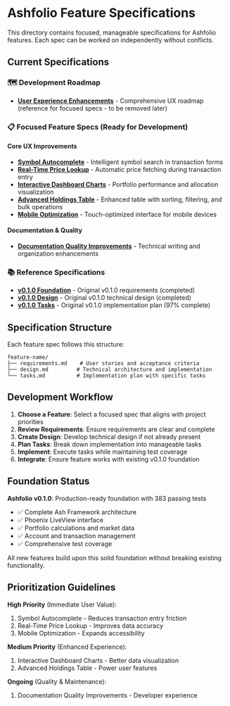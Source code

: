 # Ashfolio Feature Specifications

This directory contains focused, manageable specifications for Ashfolio features. Each spec can be worked on independently without conflicts.

## Current Specifications

### 🗺️ Development Roadmap

- **[User Experience Enhancements](user-experience-enhancements/)** - Comprehensive UX roadmap (reference for focused specs - to be removed later)

### 📋 Focused Feature Specs (Ready for Development)

#### Core UX Improvements

- **[Symbol Autocomplete](symbol-autocomplete/)** - Intelligent symbol search in transaction forms
- **[Real-Time Price Lookup](real-time-price-lookup/)** - Automatic price fetching during transaction entry
- **[Interactive Dashboard Charts](interactive-dashboard-charts/)** - Portfolio performance and allocation visualization
- **[Advanced Holdings Table](advanced-holdings-table/)** - Enhanced table with sorting, filtering, and bulk operations
- **[Mobile Optimization](mobile-optimization/)** - Touch-optimized interface for mobile devices

#### Documentation & Quality

- **[Documentation Quality Improvements](documentation-quality-improvements/)** - Technical writing and organization enhancements

### 📚 Reference Specifications

- **[v0.1.0 Foundation](requirements.md)** - Original v0.1.0 requirements (completed)
- **[v0.1.0 Design](design.md)** - Original v0.1.0 technical design (completed)
- **[v0.1.0 Tasks](tasks.md)** - Original v0.1.0 implementation plan (97% complete)

## Specification Structure

Each feature spec follows this structure:

```
feature-name/
├── requirements.md    # User stories and acceptance criteria
├── design.md         # Technical architecture and implementation
└── tasks.md          # Implementation plan with specific tasks
```

## Development Workflow

1. **Choose a Feature**: Select a focused spec that aligns with project priorities
2. **Review Requirements**: Ensure requirements are clear and complete
3. **Create Design**: Develop technical design if not already present
4. **Plan Tasks**: Break down implementation into manageable tasks
5. **Implement**: Execute tasks while maintaining test coverage
6. **Integrate**: Ensure feature works with existing v0.1.0 foundation

## Foundation Status

**Ashfolio v0.1.0**: Production-ready foundation with 383 passing tests

- ✅ Complete Ash Framework architecture
- ✅ Phoenix LiveView interface
- ✅ Portfolio calculations and market data
- ✅ Account and transaction management
- ✅ Comprehensive test coverage

All new features build upon this solid foundation without breaking existing functionality.

## Prioritization Guidelines

**High Priority** (Immediate User Value):

1. Symbol Autocomplete - Reduces transaction entry friction
2. Real-Time Price Lookup - Improves data accuracy
3. Mobile Optimization - Expands accessibility

**Medium Priority** (Enhanced Experience):

1. Interactive Dashboard Charts - Better data visualization
2. Advanced Holdings Table - Power user features

**Ongoing** (Quality & Maintenance):

1. Documentation Quality Improvements - Developer experience
